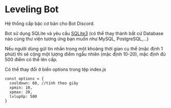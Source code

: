 # Leveling Bot

Hệ thống cấp bậc cơ bản cho Bot Discord.

Bot sử dụng SQLite và yêu cầu [SQLite3](https://www.npmjs.com/package/sqlite3) (có thể thay thành bất cứ Database nào cùng thư viện tương ứng bạn muốn như MySQL, PostgreSQL,...)

Nếu người dùng gửi tin nhắn trong một khoảng thời gian cụ thể (mặc định 1 phút) thì sẽ cộng một lượng điểm ngẫu nhiên (mặc định 10-20), mặc định đủ 500 điểm có thể lên cấp.

Có thể thay đổi ở biến options trong tệp index.js

```
const options = {
  cooldown: 60, //tính theo giây
  xpmin: 10,
  xpmax: 20,
  lvlupXp: 500
}
```
